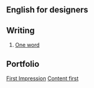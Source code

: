 ## English for designers

## Writing
1. [One word](01-one-word/final.md)

## Portfolio

[First Impression](02-first-impression/final.md)
[Content first](03-content-first/about.md)
